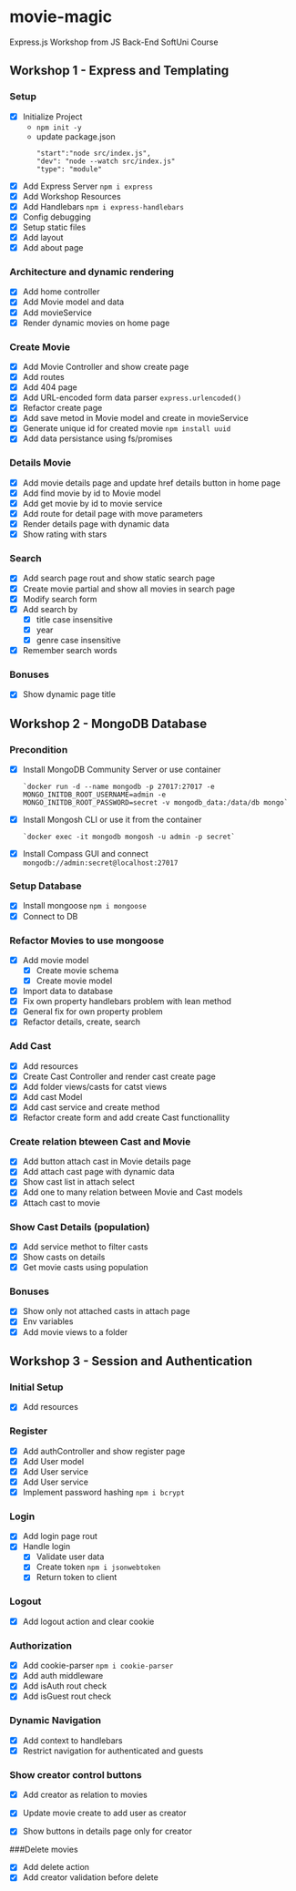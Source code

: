 # movie-magic
Express.js Workshop from JS Back-End SoftUni Course

## Workshop 1 - Express and Templating

### Setup
- [x] Initialize Project
  - `npm init -y`
  - update package.json
    ```
    "start":"node src/index.js",
    "dev": "node --watch src/index.js"
    "type": "module"
    ```
- [x] Add Express Server `npm i express`
- [x] Add Workshop Resources
- [x] Add Handlebars `npm i express-handlebars`
- [x] Config debugging
- [x] Setup static files
- [x] Add layout
- [x] Add about page

### Architecture and dynamic rendering
- [x] Add home controller
- [x] Add Movie model and data
- [x] Add movieService
- [x] Render dynamic movies on home page

### Create Movie
- [x] Add Movie Controller and show create page
- [x]  Add routes
- [x]  Add 404 page
- [x]  Add URL-encoded form data parser `express.urlencoded()`
- [x]  Refactor create page
- [x]  Add save metod in Movie model and create in movieService
- [x]  Generate unique id for created movie `npm install uuid`
- [x]  Add data persistance using fs/promises

### Details Movie
- [x]  Add movie details page and update href details button in home page
- [x]  Add find movie by id to Movie model
- [x]  Add get movie by id to movie service
- [x]  Add route for detail page with move parameters
- [x]  Render details page with dynamic data 
- [x]  Show rating with stars

### Search

- [x]  Add search page rout and show static search page
- [x]  Create movie partial and show all movies in search page
- [x]  Modify search form
- [x]  Add search by
    - [x] title case insensitive 
    - [x] year 
    - [x] genre case insensitive 
- [x] Remember search words

### Bonuses

- [x] Show dynamic page title

## Workshop 2 - MongoDB Database

### Precondition

- [x] Install MongoDB Community Server or use container 

      `docker run -d --name mongodb -p 27017:27017 -e MONGO_INITDB_ROOT_USERNAME=admin -e MONGO_INITDB_ROOT_PASSWORD=secret -v mongodb_data:/data/db mongo`

- [x] Install Mongosh CLI оr use it from the container

      `docker exec -it mongodb mongosh -u admin -p secret`

- [x] Install Compass GUI and connect `mongodb://admin:secret@localhost:27017`

### Setup Database

- [x] Install mongoose `npm i mongoose`
- [x] Connect to DB

### Refactor Movies to use mongoose
 - [x] Add movie model
   - [x] Create movie schema
   - [x] Create movie model
 - [x] Import data to database
 - [x] Fix own property handlebars problem with lean method
 - [x] General fix for own property problem
 - [x] Refactor details, create, search

### Add Cast

- [x] Add resources
- [x] Create Cast Controller and render cast create page
- [x] Add folder views/casts for catst views
- [x] Add cast Model
- [x] Add cast service and create method
- [x] Refactor create form and add create Cast functionallity

### Create relation bteween Cast and Movie

- [x] Add button attach cast in Movie details page
- [x] Add attach cast page with dynamic data
- [x] Show cast list in attach select
- [x] Add one to many relation between Movie and Cast models
- [x] Attach cast to movie

### Show Cast Details (population)

- [x] Add service methot to filter casts
- [x] Show casts on details
- [x] Get movie casts using population

### Bonuses

- [x] Show only not attached casts in attach page
- [x] Env variables
- [x] Add movie views to a folder

## Workshop 3 - Session and Authentication

### Initial Setup

- [x] Add resources

### Register

- [x] Add authController and show register page
- [x] Add User model
- [x] Add User service
- [x] Add User service
- [x] Implement password hashing `npm i bcrypt`

### Login

- [x] Add login page rout
- [x] Handle login 
  - [x] Validate user data
  - [x] Create token `npm i jsonwebtoken`
  - [x] Return token to client

### Logout

- [x] Add logout action and clear cookie

### Authorization

- [x] Add cookie-parser `npm i cookie-parser`
- [x] Add auth middleware 
- [x] Add isAuth rout check
- [x] Add isGuest rout check

### Dynamic Navigation

- [x] Add context to handlebars
- [x] Restrict navigation for authenticated and guests

### Show creator control buttons

- [x] Add creator as relation to movies
- [x] Update movie create to add user as creator
- [x] Show buttons in details page only for creator


###Delete movies

- [x] Add delete action
- [x] Add creator validation before delete
